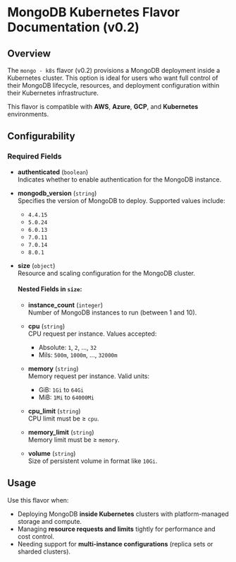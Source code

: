 # MongoDB Kubernetes Flavor Documentation (v0.2)

## Overview

The `mongo - k8s` flavor (v0.2) provisions a MongoDB deployment inside a Kubernetes cluster. This option is ideal for users who want full control of their MongoDB lifecycle, resources, and deployment configuration within their Kubernetes infrastructure.

This flavor is compatible with **AWS**, **Azure**, **GCP**, and **Kubernetes** environments.

## Configurability

### Required Fields

- **authenticated** (`boolean`)  
  Indicates whether to enable authentication for the MongoDB instance.

- **mongodb_version** (`string`)  
  Specifies the version of MongoDB to deploy. Supported values include:
  - `4.4.15`
  - `5.0.24`
  - `6.0.13`
  - `7.0.11`
  - `7.0.14`
  - `8.0.1`

- **size** (`object`)  
  Resource and scaling configuration for the MongoDB cluster.

  #### Nested Fields in `size`:
  - **instance_count** (`integer`)  
    Number of MongoDB instances to run (between 1 and 10).

  - **cpu** (`string`)  
    CPU request per instance. Values accepted:
    - Absolute: `1`, `2`, ..., `32`
    - Mils: `500m`, `1000m`, ..., `32000m`

  - **memory** (`string`)  
    Memory request per instance. Valid units:
    - GiB: `1Gi` to `64Gi`
    - MiB: `1Mi` to `64000Mi`

  - **cpu_limit** (`string`)  
    CPU limit must be ≥ `cpu`.

  - **memory_limit** (`string`)  
    Memory limit must be ≥ `memory`.

  - **volume** (`string`)  
    Size of persistent volume in format like `10Gi`.

## Usage

Use this flavor when:

- Deploying MongoDB **inside Kubernetes** clusters with platform-managed storage and compute.
- Managing **resource requests and limits** tightly for performance and cost control.
- Needing support for **multi-instance configurations** (replica sets or sharded clusters).
